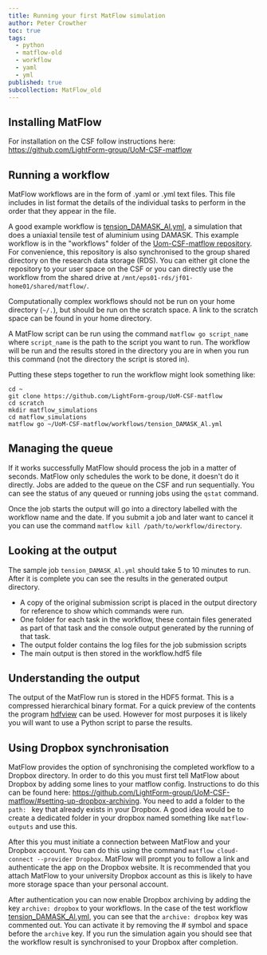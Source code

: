 ```yaml
---
title: Running your first MatFlow simulation
author: Peter Crowther
toc: true
tags:
  - python
  - matflow-old
  - workflow
  - yaml
  - yml
published: true
subcollection: MatFlow_old
---
```


## Installing MatFlow
For installation on the CSF follow instructions here: <https://github.com/LightForm-group/UoM-CSF-matflow>

## Running a workflow
MatFlow workflows are in the form of .yaml or .yml text files. This file includes in list format the details of the individual tasks to perform in the order that they appear in the file.

A good example workflow is [tension_DAMASK_Al.yml](https://github.com/LightForm-group/UoM-CSF-matflow/blob/master/workflows/tension_DAMASK_Al.yml), a simulation that does a uniaxial tensile test of aluminium using DAMASK. This example workflow is in the "workflows" folder of the [Uom-CSF-matflow repository](https://github.com/LightForm-group/UoM-CSF-matflow). For convenience, this repository is also synchronised to the group shared directory on the research data storage (RDS). You can either git clone the repository to your user space on the CSF or you can directly use the workflow from the shared drive at `/mnt/eps01-rds/jf01-home01/shared/matflow/`.

Computationally complex workflows should not be run on your home directory (`~/.`), but should be run on the scratch space. A link to the scratch space can be found in your home directory.

A MatFlow script can be run using the command `matflow go script_name` where `script_name` is the path to the script you want to run. The workflow will be run and the results stored in the directory you are in when you run this command (not the directory the script is stored in).

Putting these steps together to run the workflow might look something like:

```
cd ~
git clone https://github.com/LightForm-group/UoM-CSF-matflow
cd scratch
mkdir matflow_simulations
cd matflow_simulations
matflow go ~/UoM-CSF-matflow/workflows/tension_DAMASK_Al.yml
```

## Managing the queue
If it works successfully MatFlow should process the job in a matter of seconds. MatFlow only schedules the work to be done, it doesn't do it directly. Jobs are added to the queue on the CSF and run sequentially. You can see the status of any queued or running jobs using the `qstat` command.

Once the job starts the output will go into a directory labelled with the workflow name and the date. If you submit a job and later want to cancel it you can use the command `matflow kill /path/to/workflow/directory`.

## Looking at the output
The sample job `tension_DAMASK_Al.yml` should take 5 to 10 minutes to run. After it is complete you can see the results in the generated output directory. 
- A copy of the original submission script is placed in the output directory for reference to show which commands were run. 
- One folder for each task in the workflow, these contain files generated as part of that task and the console output generated by the running of that task.
- The output folder contains the log files for the job submission scripts
- The main output is then stored in the workflow.hdf5 file

## Understanding the output
The output of the MatFlow run is stored in the HDF5 format. This is a compressed hierarchical binary format. For a quick preview of the contents the program [hdfview](https://www.hdfgroup.org/downloads/hdfview/) can be used. However for most purposes it is likely you will want to use a Python script to parse the results.

## Using Dropbox synchronisation
MatFlow provides the option of synchronising the completed workflow to a Dropbox directory. In order to do this you must first tell MatFlow about Dropbox by adding some lines to your matflow config. Instructions to do this can be found here: <https://github.com/LightForm-group/UoM-CSF-matflow/#setting-up-dropbox-archiving>. You need to add a folder to the `path: ` key that already exists in your Dropbox. A good idea would be to create a dedicated folder in your dropbox named something like `matflow-outputs` and use this.

After this you must initiate a connection between MatFlow and your Dropbox account. You can do this using the command `matflow cloud-connect --provider Dropbox`. MatFlow will prompt you to follow a link and authenticate the app on the Dropbox website. It is recommended that you attach MatFlow to your university Dropbox account as this is likely to have more storage space than your personal account.

After authentication you can now enable Dropbox archiving by adding the key `archive: dropbox` to your workflows. In the case of the test workflow [tension_DAMASK_Al.yml](https://github.com/LightForm-group/UoM-CSF-matflow/blob/master/workflows/tension_DAMASK_Al.yml), you can see that the `archive: dropbox` key was commented out. You can activate it by removing the # symbol and space before the `archive` key. If you run the simulation again you should see that the workflow result is synchronised to your Dropbox after completion.
